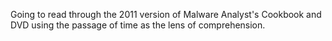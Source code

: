 Going to read through the 2011 version of Malware Analyst's Cookbook and DVD using the passage of time as the lens of comprehension.
